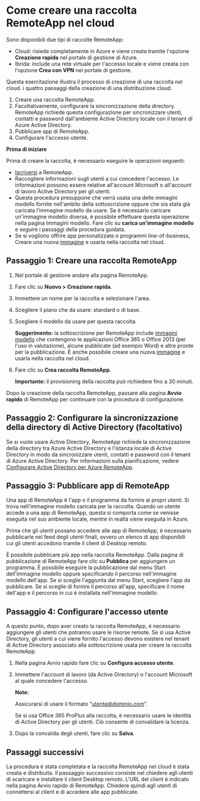 <properties 
	pageTitle="Come creare una raccolta RemoteApp nel cloud" 
	description="Informazioni su come creare una distribuzione di RemoteApp che salva i dati nel cloud Azure." 
	services="remoteapp" 
	documentationCenter="" 
	authors="lizap" 
	manager="mbaldwin" 
	editor=""/>

<tags 
	ms.service="remoteapp" 
	ms.workload="compute" 
	ms.tgt_pltfrm="na" 
	ms.devlang="na" 
	ms.topic="article" 
	ms.date="04/08/2015" 
	ms.author="elizapo"/>

# Come creare una raccolta RemoteApp nel cloud

Sono disponibili due tipi di raccolte RemoteApp:

- Cloud: risiede completamente in Azure e viene creata tramite l'opzione **Creazione rapida** nel portale di gestione di Azure.  
- Ibrida: include una rete virtuale per l'accesso locale e viene creata con l'opzione **Crea con VPN** nel portale di gestione.

Questa esercitazione illustra il processo di creazione di una raccolta nel cloud. i quattro passaggi della creazione di una distribuzione cloud.

1.	Creare una raccolta RemoteApp.
2.	Facoltativamente, configurare la sincronizzazione della directory. RemoteApp richiede questa configurazione per sincronizzare utenti, contatti e password dall'ambiente Active Directory locale con il tenant di Azure Active Directory.
5.	Pubblicare app di RemoteApp.
6.	Configurare l'accesso utente.

**Prima di iniziare**

Prima di creare la raccolta, è necessario eseguire le operazioni seguenti:

- [Iscriversi](http://azure.microsoft.com/services/remoteapp/) a RemoteApp. 
- Raccogliere informazioni sugli utenti a cui concedere l'accesso. Le informazioni possono essere relative all'account Microsoft o all'account di lavoro Active Directory per gli utenti.
- Questa procedura presuppone che verrà usata una delle immagini modello fornite nell'ambito della sottoscrizione oppure che sia stata già caricata l'immagine modello da usare. Se è necessario caricare un'immagine modello diversa, è possibile effettuare questa operazione nella pagina Immagini modello. Fare clic su **carica un'immagine modello** e seguire i passaggi della procedura guidata. 
- Se si vogliono offrire app personalizzate o programmi line-of-business, Creare una nuova [immagine](remoteapp-imageoptions.md) e usarla nella raccolta nel cloud.

## Passaggio 1: Creare una raccolta RemoteApp ##



1. Nel portale di gestione andare alla pagina RemoteApp.
2. Fare clic su **Nuovo > Creazione rapida**.
3. Immettere un nome per la raccolta e selezionare l'area.
4. Scegliere il piano che da usare: standard o di base.
5. Scegliere il modello da usare per questa raccolta. 

	**Suggerimento:** la sottoscrizione per RemoteApp include [immagini modello](remoteapp-images.md) che contengono le applicazioni Office 365 o Office 2013 (per l'uso in valutazione), alcune pubblicate (ad esempio Word) e altre pronte per la pubblicazione. È anche possibile creare una nuova [immagine](remoteapp-imageoptions.md) e usarla nella raccolta nel cloud.


1. Fare clic su **Crea raccolta RemoteApp**.
	
	**Importante:** il provisioning della raccolta può richiedere fino a 30 minuti.

Dopo la creazione della raccolta RemoteApp, passare alla pagina **Avvio rapido** di RemoteApp per continuare con la procedura di configurazione.


## Passaggio 2: Configurare la sincronizzazione della directory di Active Directory (facoltativo) ##

Se si vuole usare Active Directory, RemoteApp richiede la sincronizzazione della directory tra Azure Active Directory e l'istanza locale di Active Directory in modo da sincronizzare utenti, contatti e password con il tenant di Azure Active Directory. Per informazioni sulla pianificazione, vedere [Configurare Active Directory per Azure RemoteApp](remoteapp-ad.md).

## Passaggio 3: Pubblicare app di RemoteApp ##

Una app di RemoteApp è l'app o il programma da fornire ai propri utenti. Si trova nell'immagine modello caricata per la raccolta. Quando un utente accede a una app di RemoteApp, questa si comporta come se venisse eseguita nel suo ambiente locale, mentre in realtà viene eseguita in Azure.

Prima che gli utenti possano accedere alle app di RemoteApp, è necessario pubblicarle nel feed degli utenti finali, ovvero un elenco di app disponibili cui gli utenti accedono tramite il client di Desktop remoto.
 
È possibile pubblicare più app nella raccolta RemoteApp. Dalla pagina di pubblicazione di RemoteApp fare clic su **Pubblica** per aggiungere un programma. È possibile eseguire la pubblicazione dal menu Start dell'immagine modello oppure specificando il percorso nell'immagine modello dell'app. Se si sceglie l'aggiunta dal menu Start, scegliere l'app da pubblicare. Se si sceglie di fornire il percorso all'app, specificare il nome dell'app e il percorso in cui è installata nell'immagine modello.

## Passaggio 4: Configurare l'accesso utente ##

A questo punto, dopo aver creato la raccolta RemoteApp, è necessario aggiungere gli utenti che potranno usare le risorse remote. Se si usa Active Directory, gli utenti a cui viene fornito l'accesso devono esistere nel tenant di Active Directory associato alla sottoscrizione usata per creare la raccolta RemoteApp.

1.	Nella pagina Avvio rapido fare clic su **Configura accesso utente**. 
2.	Immettere l'account di lavoro (da Active Directory) o l'account Microsoft al quale concedere l'accesso.

	**Note:**

	Assicurarsi di usare il formato “utente@dominio.com”.

	Se si usa Office 365 ProPlus alla raccolta, è necessario usare le identità di Active Directory per gli utenti. Ciò consente di convalidare la licenza.

3.	Dopo la convalida degli utenti, fare clic su **Salva**.


## Passaggi successivi ##

La procedura è stata completata e la raccolta RemoteApp nel cloud è stata creata e distribuita. Il passaggio successivo consiste nel chiedere agli utenti di scaricare e installare il client Desktop remoto. L'URL del client è indicato nella pagina Avvio rapido di RemoteApp. Chiedere quindi agli utenti di connettersi al client e di accedere alle app pubblicate.


<!--HONumber=54--> 